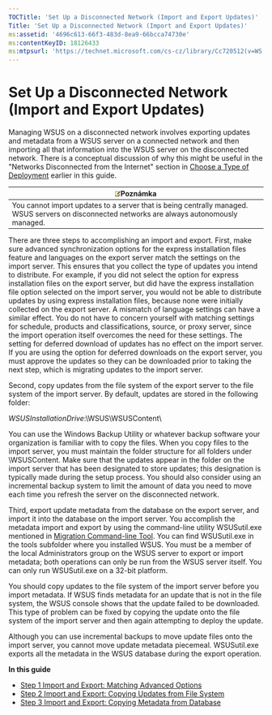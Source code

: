 ```yaml
---
TOCTitle: 'Set Up a Disconnected Network (Import and Export Updates)'
Title: 'Set Up a Disconnected Network (Import and Export Updates)'
ms:assetid: '4696c613-66f3-483d-8ea9-66bcca74730e'
ms:contentKeyID: 18126433
ms:mtpsurl: 'https://technet.microsoft.com/cs-cz/library/Cc720512(v=WS.10)'
---
```


Set Up a Disconnected Network (Import and Export Updates)
=========================================================

Managing WSUS on a disconnected network involves exporting updates and metadata from a WSUS server on a connected network and then importing all that information into the WSUS server on the disconnected network. There is a conceptual discussion of why this might be useful in the "Networks Disconnected from the Internet" section in [Choose a Type of Deployment](https://technet.microsoft.com/bc61fb16-13d4-4b3e-b547-fae6a0d5b7bc) earlier in this guide.

| ![](images/Cc720512.note(WS.10).gif)Poznámka                                                                     |
|-----------------------------------------------------------------------------------------------------------------------------------------------|
| You cannot import updates to a server that is being centrally managed. WSUS servers on disconnected networks are always autonomously managed. |

There are three steps to accomplishing an import and export. First, make sure advanced synchronization options for the express installation files feature and languages on the export server match the settings on the import server. This ensures that you collect the type of updates you intend to distribute. For example, if you did not select the option for express installation files on the export server, but did have the express installation file option selected on the import server, you would not be able to distribute updates by using express installation files, because none were initially collected on the export server. A mismatch of language settings can have a similar effect. You do not have to concern yourself with matching settings for schedule, products and classifications, source, or proxy server, since the import operation itself overcomes the need for these settings. The setting for deferred download of updates has no effect on the import server. If you are using the option for deferred downloads on the export server, you must approve the updates so they can be downloaded prior to taking the next step, which is migrating updates to the import server.

Second, copy updates from the file system of the export server to the file system of the import server. By default, updates are stored in the following folder:

*WSUSInstallationDrive*:\\WSUS\\WSUSContent\\

You can use the Windows Backup Utility or whatever backup software your organization is familiar with to copy the files. When you copy files to the import server, you must maintain the folder structure for all folders under \\WSUSContent. Make sure that the updates appear in the folder on the import server that has been designated to store updates; this designation is typically made during the setup process. You should also consider using an incremental backup system to limit the amount of data you need to move each time you refresh the server on the disconnected network.

Third, export update metadata from the database on the export server, and import it into the database on the import server. You accomplish the metadata import and export by using the command-line utility WSUSutil.exe mentioned in [Migration Command-line Tool](https://technet.microsoft.com/c06eceaf-a4f6-4b74-a694-75960fdf706b). You can find WSUSutil.exe in the tools subfolder where you installed WSUS. You must be a member of the local Administrators group on the WSUS server to export or import metadata; both operations can only be run from the WSUS server itself. You can only run WSUSutil.exe on a 32-bit platform.

You should copy updates to the file system of the import server before you import metadata. If WSUS finds metadata for an update that is not in the file system, the WSUS console shows that the update failed to be downloaded. This type of problem can be fixed by copying the update onto the file system of the import server and then again attempting to deploy the update.

Although you can use incremental backups to move update files onto the import server, you cannot move update metadata piecemeal. WSUSutil.exe exports all the metadata in the WSUS database during the export operation.

**In this guide**

-   [Step 1 Import and Export: Matching Advanced Options](https://technet.microsoft.com/3f2d3f76-60bf-465d-a01c-94d5c5ed2b24)
-   [Step 2 Import and Export: Copying Updates from File System](https://technet.microsoft.com/cb321dee-5d0c-4591-8943-736970992968)
-   [Step 3 Import and Export: Copying Metadata from Database](https://technet.microsoft.com/020328b0-d4bd-4741-891c-b0aa0607385b)
